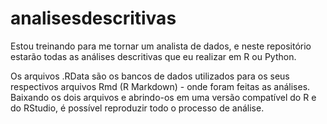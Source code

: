 # analisesdescritivas
Estou treinando para me tornar um analista de dados, e neste repositório estarão todas as análises descritivas que eu realizar em R ou Python. 

Os arquivos .RData são os bancos de dados utilizados para os seus respectivos arquivos Rmd (R Markdown) - onde foram feitas as análises. Baixando os dois arquivos e abrindo-os em uma versão compatível do R e do RStudio, é possível reproduzir todo o processo de análise.
